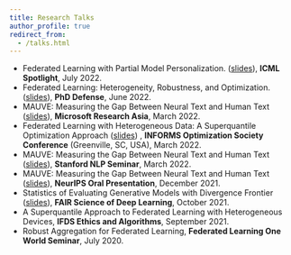 ```yaml
---
title: Research Talks
author_profile: true
redirect_from: 
  - /talks.html
---
```


* Federated Learning with Partial Model Personalization. (<a href="/slides/pfl_icml.pdf">slides</a>), **ICML Spotlight**, July 2022. 
* Federated Learning: Heterogeneity, Robustness, and Optimization. (<a href="/slides/defense.pdf">slides</a>), **PhD Defense**, June 2022. 
* MAUVE: Measuring the Gap Between Neural Text and Human Text (<a href="/slides/mauve.pdf">slides</a>), **Microsoft Research Asia**, March 2022. 
* Federated Learning with Heterogeneous Data: A Superquantile Optimization Approach ([slides](/slides/simplicial-fl-informs.pdf)) , **INFORMS Optimization Society Conference** (Greenville, SC, USA), March 2022.
* MAUVE: Measuring the Gap Between Neural Text and Human Text ([slides](/slides/mauve.pdf)), **Stanford NLP Seminar**, March 2022. 
* MAUVE: Measuring the Gap Between Neural Text and Human Text ([slides](/slides/mauve.pdf)), **NeurIPS Oral Presentation**, December 2021. 
* Statistics of Evaluating Generative Models with Divergence Frontier ([slides](/slides/mauve-theory.pdf)), **FAIR Science of Deep Learning**, October 2021. 
* A Superquantile Approach to Federated Learning with Heterogeneous Devices, **IFDS Ethics and Algorithms**, September 2021. 
* Robust Aggregation for Federated Learning, **Federated Learning One World Seminar**, July 2020. 
